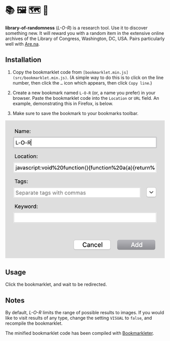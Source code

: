 # 📚 🖼 🗺 🎲 

**library-of-randomness** (_L-O-R_) is a research tool. Use it to discover something new.
It will reward you with a random item in the extensive online archives of the
Library of Congress, Washington, DC, USA. Pairs particularly well with
[Are.na](http://are.na/).



## Installation

1. Copy the bookmarklet code from
   `[bookmarklet.min.js](src/bookmarklet.min.js)`. (A simple way to do this is
   to click on the line number, then click the `…` icon which appears, then
   click `Copy line`.)

2. Create a new bookmark named `L-O-R` (or, a name you prefer) in your browser.
   Paste the bookmarklet code into the `Location` or `URL` field. An example,
   demonstrating this in Firefox, is below.

3. Make sure to save the bookmark to your bookmarks toolbar.

![example of bookmarklet](example.png)



## Usage

Click the bookmarklet, and wait to be redirected.



## Notes

By default, _L-O-R_ limits the range of possible results to images. If
you would like to visit results of any type, change the setting `VISUAL` to
`false`, and recompile the bookmarklet.

The minified bookmarklet code has been compiled with [Bookmarkleter](https://chriszarate.github.io/bookmarkleter/).
